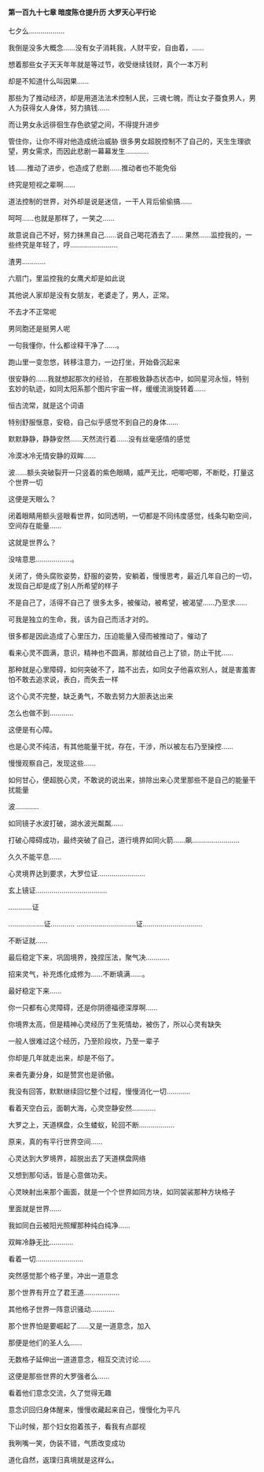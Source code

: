 #### 第一百九十七章 暗度陈仓提升历 大罗天心平行论


七夕么………………

我倒是没多大概念……没有女子消耗我，人财平安，自由着，……

想着那些女子天天年年就是等过节，收受继续钱财，真个一本万利

却是不知道什么叫因果……

那些为了推动经济，却是用道法法术控制人民，三魂七魄，而让女子蚕食男人，男人为获得女人身体，努力搞钱……

而让男女永远徘徊生存色欲望之间，不得提升进步

管住你，让你不得对他造成统治威胁
很多男女超脱控制不了自己的，天生生理欲望，男女需求，而因此悲剧一幕幕发生…………

钱……推动了进步，也造成了悲剧……推动者也不能免俗


终究是短视之辈啊……

道法控制的世界，对外却是说是迷信，一干人背后偷偷搞……

呵呵……也就是那样了，一笑之……

故意说自己不好，努力抹黑自己……说自己喝花酒去了……
果然……监控我的，一些终究是年轻了，哼……………………


渣男…………

六扇门，里监控我的女鹰犬却是如此说


其他说人家却是没有女朋友，老婆走了，男人，正常。

不去才不正常呢

男同胞还是挺男人呢

一句我懂你，什么都诠释干净了……。

跑山里一变忽悠，转移注意力，一边打坐，开始昏沉起来

很安静的……我就想起那次的经验，
在那极致静态状态中，如同星河永恒，特别玄妙的轨迹，如同太阳系那个图片宇宙一样，缓缓流淌旋转着……

恒古流常，就是这个词语

特别舒服惬意，安稳，自己似乎感觉不到自己的身体……

默默静静，静静安然……天然流行着……没有丝毫感情的感觉

冷漠冰冷无情安静的双眸……

波……额头突破裂开一只竖着的紫色眼睛，威严无比，吧唧吧唧，不断眨，打量这个世界一切

这便是天眼么？

闭着眼睛用额头竖眼看世界，如同透明，一切都是不同纬度感觉，线条勾勒空间，空间存在能量……

这就是世界么？

没啥意思………………。

关闭了，倚头腐败姿势，舒服的姿势，安躺着，慢慢思考，最近几年自己的一切，发现自己却是成了别人所希望的样子

不是自己了，活得不自己了
很多太多，被催动，被希望，被渴望……乃至求……

可我是独立的生命，我，该为自己而活才对的。

很多都是因此造成了心里压力，压迫能量入侵而被推动了，催动了

看来心灵不圆满，意识，精神也不圆满，那就给自己上了锁，防止干扰……

那种就是心里障碍，如何突破不了，踏不出去，如同女子他喜欢别人，就是害羞害怕不敢去追求说，表白，而失去一样

这个心灵不完整，缺乏勇气，不敢去努力大胆表达出来

怎么也做不到…………

这便是有心障。


也是心灵不纯洁，有其他能量干扰，存在，干涉，所以被左右乃至操控……

慢慢观察自己，发现这些……

如何甘心，便超脱心灵，不敢说的说出来，排除出来心灵里那些不是自己的能量干扰能量

波…………

如同镜子水波打破，湖水波光粼粼……

打破心障碍成功，最终突破了自己，道行境界如同火箭……飙……………………


久久不能平息……

心灵境界达到要求，大罗位证……………………

玄上镜证………………………………

…………证

………………证…………
…………………………证…………………………


不断证就……

最后稳定下来，巩固境界，挽捏压法，聚气决…………

招来灵气，补充炼化成修为……不断填满……。


最好稳定下来……

你一只都有心灵障碍，还是你阴德福德深厚啊……

你境界太高，但是精神心灵经历了生死情劫，被伤了，所以心灵有缺失

一般人很难过这个经历，乃至阶段坎，乃至一辈子

你却是几年就走出来，却是不俗了。

来者先妻分身，如是赞赏也是骄傲。

我没有回答，默默继续回忆整个过程，慢慢消化一切…………

看着天空白云，面朝大海，心灵空静安然…………

大罗之上，天道棋盘，众生蝼蚁，轮回不断………………


原来，真的有平行世界空间……

心灵达到大罗境界，超脱出去了天道棋盘网络

又想到那句话，皆是心意做功夫。

心灵映射出来那个画面，就是一个个世界如同方块，如同袈裟那种方块格子

里面就是世界……

我如同白云被阳光照耀那种纯白纯净……

双眸冷静无比…………

看着一切……………………

突然感觉那个格子里，冲出一道意念

那个世界有开立了君王道………………

其他格子世界一阵意识骚动…………

那个世界怕是要崛起了……又是一道意念，加入

那便是他们的圣人么……

无数格子延伸出一道道意念，相互交流讨论……

这便是那些世界的大罗强者么……

看着他们意念交流，久了觉得无趣

意念识回归身体醒来，慢慢收藏起来自己，慢慢化为平凡

下山时候，那个妇女抱着孩子，看我有点鄙视

我咧嘴一笑，伪装不错，气质改变成功

道化自然，返璞归真境就是这样么。

